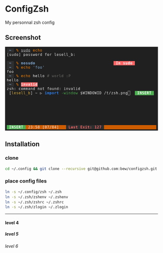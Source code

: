 # ConfigZsh

My personnal zsh config

## Screenshot

![Bew's zsh config](.media/zsh.png)

## Installation

### clone

```sh
cd ~/.config && git clone --recursive git@github.com:bew/configzsh.git zsh
```

### place config files

```sh
ln -s ~/.config/zsh ~/.zsh
ln -s ~/.zsh/zshenv ~/.zshenv
ln -s ~/.zsh/zshrc ~/.zshrc
ln -s ~/.zsh/zlogin ~/.zlogin
```

---

#### level 4
##### level 5
###### level 6
